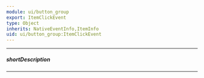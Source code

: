 ```yaml
---
module: ui/button_group
export: ItemClickEvent
type: Object
inherits: NativeEventInfo,ItemInfo
uid: ui/button_group:ItemClickEvent
---
```

---
##### shortDescription
<!-- Description goes here -->

---
<!-- Description goes here -->